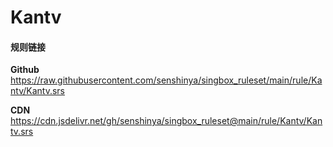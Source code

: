 # Kantv

#### 规则链接

**Github**
https://raw.githubusercontent.com/senshinya/singbox_ruleset/main/rule/Kantv/Kantv.srs

**CDN**
https://cdn.jsdelivr.net/gh/senshinya/singbox_ruleset@main/rule/Kantv/Kantv.srs